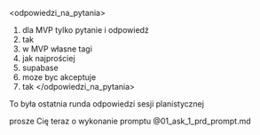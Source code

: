 <odpowiedzi_na_pytania>

1. dla MVP tylko pytanie i odpowiedź
2. tak
3. w MVP własne tagi
4. jak najprościej
5. supabase
6. moze byc akceptuje
7. tak
   </odpowiedzi_na_pytania>

To była ostatnia runda odpowiedzi sesji planistycznej

prosze Cię teraz o wykonanie promptu @01_ask_1_prd_prompt.md
